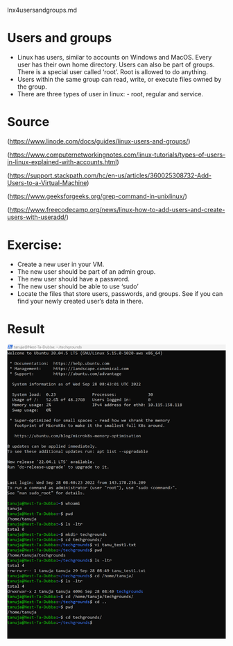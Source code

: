 lnx4usersandgroups.md

# Users and groups

- Linux has users, similar to accounts on Windows and MacOS. Every user has their own home directory. Users can also be part of groups.
There is a special user called ‘root’. Root is allowed to do anything.
- Users within the same group can read, write, or execute files owned by the group.
- There are three types of user in linux: - root, regular and service.


# Source

(https://www.linode.com/docs/guides/linux-users-and-groups/)

(https://www.computernetworkingnotes.com/linux-tutorials/types-of-users-in-linux-explained-with-accounts.html)

(https://support.stackpath.com/hc/en-us/articles/360025308732-Add-Users-to-a-Virtual-Machine)

(https://www.geeksforgeeks.org/grep-command-in-unixlinux/)

(https://www.freecodecamp.org/news/linux-how-to-add-users-and-create-users-with-useradd/)


# Exercise:

- Create a new user in your VM. 
- The new user should be part of an admin group.
- The new user should have a password.
- The new user should be able to use ‘sudo’
- Locate the files that store users, passwords, and groups. See if you can find your newly created user’s data in there.

# Result

![alt test](../00_includes/week1images/linux2.png "linux2.png")




